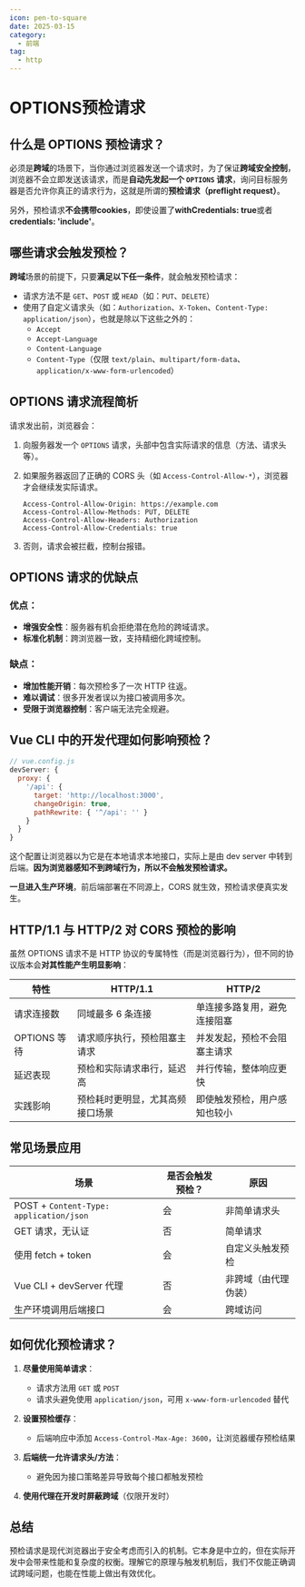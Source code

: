 ```yaml
---
icon: pen-to-square
date: 2025-03-15
category:
  - 前端
tag:
  - http
---
```


# OPTIONS预检请求

## 什么是 OPTIONS 预检请求？

必须是**跨域**的场景下，当你通过浏览器发送一个请求时，为了保证**跨域安全控制**，浏览器不会立即发送该请求，而是**自动先发起一个 `OPTIONS` 请求**，询问目标服务器是否允许你真正的请求行为，这就是所谓的**预检请求（preflight request）**。

另外，预检请求**不会携带cookies**，即使设置了**withCredentials: true**或者**credentials: 'include'**。

## 哪些请求会触发预检？

**跨域**场景的前提下，只要**满足以下任一条件**，就会触发预检请求：

- 请求方法不是 `GET`、`POST` 或 `HEAD`（如：`PUT`、`DELETE`）
- 使用了自定义请求头（如：`Authorization`、`X-Token`、`Content-Type: application/json`），也就是除以下这些之外的：
  - `Accept`
  - `Accept-Language`
  - `Content-Language`
  - `Content-Type`（仅限 `text/plain`、`multipart/form-data`、`application/x-www-form-urlencoded`）

<!-- more -->

## OPTIONS 请求流程简析

请求发出前，浏览器会：

1. 向服务器发一个 `OPTIONS` 请求，头部中包含实际请求的信息（方法、请求头等）。

2. 如果服务器返回了正确的 CORS 头（如 `Access-Control-Allow-*`），浏览器才会继续发实际请求。

   ```
   Access-Control-Allow-Origin: https://example.com
   Access-Control-Allow-Methods: PUT, DELETE
   Access-Control-Allow-Headers: Authorization
   Access-Control-Allow-Credentials: true
   ```

3. 否则，请求会被拦截，控制台报错。

## OPTIONS 请求的优缺点

### 优点：

- **增强安全性**：服务器有机会拒绝潜在危险的跨域请求。
- **标准化机制**：跨浏览器一致，支持精细化跨域控制。

### 缺点：

- **增加性能开销**：每次预检多了一次 HTTP 往返。
- **难以调试**：很多开发者误以为接口被调用多次。
- **受限于浏览器控制**：客户端无法完全规避。

## Vue CLI 中的开发代理如何影响预检？

```js
// vue.config.js
devServer: {
  proxy: {
    '/api': {
      target: 'http://localhost:3000',
      changeOrigin: true,
      pathRewrite: { '^/api': '' }
    }
  }
}
```

这个配置让浏览器以为它是在本地请求本地接口，实际上是由 dev server 中转到后端。**因为浏览器感知不到跨域行为，所以不会触发预检请求。**

**一旦进入生产环境**，前后端部署在不同源上，CORS 就生效，预检请求便真实发生。

## HTTP/1.1 与 HTTP/2 对 CORS 预检的影响

虽然 OPTIONS 请求不是 HTTP 协议的专属特性（而是浏览器行为），但不同的协议版本会**对其性能产生明显影响**：

| 特性         | HTTP/1.1                         | HTTP/2                       |
| ------------ | -------------------------------- | ---------------------------- |
| 请求连接数   | 同域最多 6 条连接                | 单连接多路复用，避免连接阻塞 |
| OPTIONS 等待 | 请求顺序执行，预检阻塞主请求     | 并发发起，预检不会阻塞主请求 |
| 延迟表现     | 预检和实际请求串行，延迟高       | 并行传输，整体响应更快       |
| 实践影响     | 预检耗时更明显，尤其高频接口场景 | 即使触发预检，用户感知也较小 |

## 常见场景应用

| 场景                                    | 是否会触发预检？ | 原因                 |
| --------------------------------------- | ---------------- | -------------------- |
| POST + `Content-Type: application/json` | 会               | 非简单请求头         |
| GET 请求，无认证                        | 否               | 简单请求             |
| 使用 fetch + token                      | 会               | 自定义头触发预检     |
| Vue CLI + devServer 代理                | 否               | 非跨域（由代理伪装） |
| 生产环境调用后端接口                    | 会               | 跨域访问             |

## 如何优化预检请求？

1. **尽量使用简单请求**：

   - 请求方法用 `GET` 或 `POST`
   - 请求头避免使用 `application/json`，可用 `x-www-form-urlencoded` 替代

2. **设置预检缓存**：

   - 后端响应中添加 `Access-Control-Max-Age: 3600`，让浏览器缓存预检结果

3. **后端统一允许请求头/方法**：

   - 避免因为接口策略差异导致每个接口都触发预检

4. **使用代理在开发时屏蔽跨域**（仅限开发时）

## 总结

预检请求是现代浏览器出于安全考虑而引入的机制。它本身是中立的，但在实际开发中会带来性能和复杂度的权衡。理解它的原理与触发机制后，我们不仅能正确调试跨域问题，也能在性能上做出有效优化。

